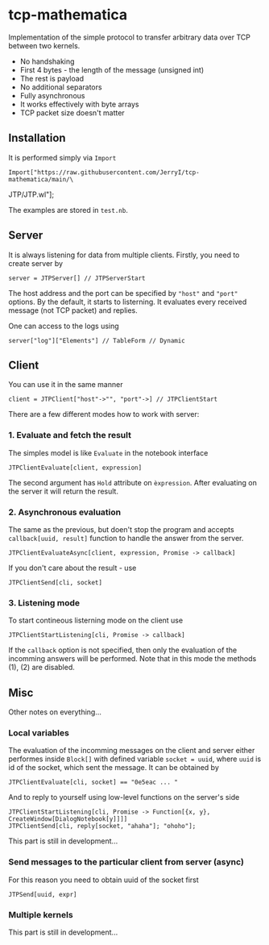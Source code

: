 # tcp-mathematica
Implementation of the simple protocol to transfer arbitrary data over TCP between two kernels. 

* No handshaking
* First 4 bytes - the length of the message (unsigned int)
* The rest is payload
* No additional separators
* Fully asynchronous
* It works effectively with byte arrays
* TCP packet size doesn't matter

## Installation
It is performed simply via `Import`

    Import["https://raw.githubusercontent.com/JerryI/tcp-mathematica/main/\
JTP/JTP.wl"];

The examples are stored in `test.nb`.

## Server
It is always listening for data from multiple clients. Firstly, you need to create server by

    server = JTPServer[] // JTPServerStart

The host address and the port can be specified by `"host"` and `"port"` options. By the default, it starts to listerning. It evaluates every received message (not TCP packet) and replies. 

One can access to the logs using

    server["log"]["Elements"] // TableForm // Dynamic

## Client
You can use it in the same manner

    client = JTPClient["host"->"", "port"->] // JTPClientStart

There are a few different modes how to work with server:

### 1. Evaluate and fetch the result
The simples model is like `Evaluate` in the notebook interface

    JTPClientEvaluate[client, expression]

The second argument has `Hold` attribute on `èxpression`. After evaluating on the server it will return the result.

### 2. Asynchronous evaluation
The same as the previous, but doen't stop the program and accepts `callback[uuid, result]` function to handle the answer from the server. 

    JTPClientEvaluateAsync[client, expression, Promise -> callback]

If you don't care about the result - use

	JTPClientSend[cli, socket]	
	
### 3. Listening mode
To start contineous listerning mode on the client use

    JTPClientStartListening[cli, Promise -> callback]

If the `callback` option is not specified, then only the evaluation of the incomming answers will be performed. Note that in this mode the methods (1), (2) are disabled.

## Misc
Other notes on everything...
### Local variables
The evaluation of the incomming messages on the client and server either performes inside `Block[]` with defined variable `socket = uuid`, where `uuid` is id of the socket, which sent the message. It can be obtained by

    JTPClientEvaluate[cli, socket] == "0e5eac ... "

And to reply to yourself using low-level functions on the server's side

    JTPClientStartListening[cli, Promise -> Function[{x, y}, CreateWindow[DialogNotebook[y]]]]
    JTPClientSend[cli, reply[socket, "ahaha"]; "ohoho"];

This part is still in development...

### Send messages to the particular client from server (async)
For this reason you need to obtain uuid of the socket first

    JTPSend[uuid, expr]

### Multiple kernels
This part is still in development...

